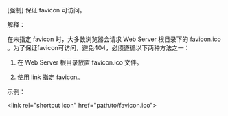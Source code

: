 \[强制\] 保证 favicon 可访问。

解释：

在未指定 favicon 时，大多数浏览器会请求 Web Server 根目录下的 favicon.ico 。为了保证favicon可访问，避免404，必须遵循以下两种方法之一：

1.	在 Web Server 根目录放置 favicon.ico 文件。

2.	使用 link 指定 favicon。

示例：

&lt;link rel="shortcut icon" href="path/to/favicon.ico"&gt;



